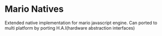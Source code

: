 # Mario Natives

Extended native implementation for mario javascript engine. Can ported to multi platform by porting H.A.I(hardware abstraction interfaces)
